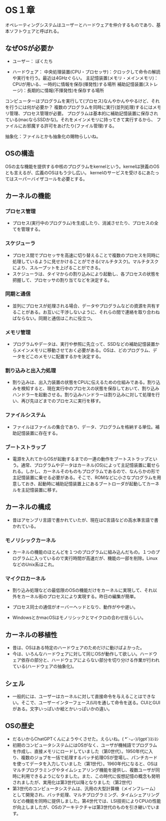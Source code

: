 # OS１章
オペレーティングシステムはユーザーとハードウェアを仲介するものであり、基本ソフトウェアと呼ばれる。

## なぜOSが必要か
- ユーザー：
  ぼくたち

- ハードウェア：
  中央処理装置(CPU・プロセッサ)：クロックして命令の解読や実行を行う。最近は4GHzぐらい。
  主記憶装置(メモリ・メインメモリ)：CPUが用いる、一時的に情報を保存(揮発性)する場所
  補助記憶装置(ストレージ)：長期的に情報(不揮発性)を保存する場所

コンピューターはプログラムを実行して(プロセス)なんやかんややるけど、それを行うには何が必要か？
複数のプログラムを同時に実行(並列処理)するにはメモリ管理、プロセス管理が必要。
プログラムは基本的に補助記憶装置に保存されている(macならSSDかな)。それをメインメモリに持ってきて実行するから、
ファイルにお邪魔する許可をあげたり(ファイル管理)する。

抽象化：ファイルとかも抽象化の賜物らしいね。

## OSの構造
OSの主な機能を提供する中核のプログラムをkernelという。kernelは狭義のOSとも言えるが、広義のOSはもう少し広い。
kernelのサービスを受けるにあたってはスーパーバイザコールを必要とする。

## カーネルの機能
### プロセス管理
- プロセス(実行中のプログラム)を生成したり、消滅させたり、プロセスの全てを管理する。

### スケジューラ
- プロセス間でプロセッサを高速に切り替えることで複数のプロセスを同時に処理しているように見せかけることができる(マルチタスク)。マルチタスクにより、スループットを上げることができる。
- スケジューラは、タイマからの割り込みにより起動し、各プロセスの状態を把握して、プロセッサの割り当てなどを決定する。

### 同期と通信
- 並列にプロセスが処理される場合、データやプログラムなどの資源を共有することがある。お互いに干渉しないように、それらの間で連絡を取り合わねばならない。同期と通信はこれに役立つ。

### メモリ管理
- プログラムやデータは、実行や参照に先立って、SSDなどの補助記憶装置からメインメモリに移動させておく必要がある。OSは、どのプログラム、データをどこのメモリに配置するかを決定する。

### 割り込みと出入力処理
- 割り込みは、出入力装置の状態をCPUに伝えるための仕組みである。割り込みを検知すると、現在実行中のプロセスの状態を保存しておいて、割り込みハンドラーを起動させる。割り込みハンドラーは割り込みに対して処理を行い、再び先ほどまでのプロセスに実行を移す。

### ファイルシステム
- ファイルはファイルの集合であり、データ、プログラムを格納する単位。補助記憶装置に存在する。

### ブートストラップ
- 電源を入れてからOSが起動するまでの一連の動作をブートストラップという。通常、プログラムやデータはカーネル(OS)によって主記憶装置に載せられる。しかし、カーネルそのものもプログラムであるので、なんらかの形で主記憶装置に乗せる必要がある。そこで、ROMなどに小さなプログラムを用意しておき、起動時に補助記憶装置上にあるブートローダが起動してカーネルを主記憶装置に移す。

## カーネルの構成
- 昔はアセンブリ言語で書かれていたが、現在はC言語などの高水準言語で書かれている。

### モノリシックカーネル
- カーネルの機能のほとんどを１つのプログラムに組み込んだもの。１つのプログラムに入っているので実行時間が高速だが、機能の一部を削除。LinuxなどのUnix系はこれ。
### マイクロカーネル
- 割り込み処理などの最低限のOSの機能だけをカーネルに実現して、それ以外をカーネル街のプロセスにより実現する。昨日の編集が簡単。
- プロセス同士の通信がオーバーヘッドとなり、動作がやや遅い。

- WindowsとかmacOSはモノリシックとマイクロの合わせ技らしい。

## カーネルの移植性
- 昔は、OSはある特定のハードウェアのためだけに動けばよかった。
- 今は、いろんなハードウェアに対して同じOSが動作して欲しい。ハードウェア依存の部分と、ハードウェアによらない部分を切り分ける作業が行われている(ハードウェアの抽象化)。

## シェル
- 一般的には、ユーザーはカーネルに対して直接命令を与えることはできない。そこで、ユーザーインターフェース(UI)を通して命令を送る。CUIとGUIがある。文字いっぱいか絵とかいっぱいかの違い。

## OSの歴史
- だるいからChatGPTくんにようやくさせた。えらいね。( *´･ᴗ･)/(gpt`)ﾖｼﾖｼ
- 初期のコンピュータシステムにはOSがなく、ユーザが機械語でプログラムを作成し、直接メモリにロードしていました（第0世代）。1950年代に入り、複数のジョブを一括で処理するバッチ処理OSが登場し、パンチカードを使ってデータを入力していました（第1世代）。1960年代になると、OSはマルチプログラミングやタイムシェアリング機能を提供し、複数ユーザが同時に利用できるようになりました。また、この時代に仮想記憶の概念も発明されましたが、実用化は第3世代以降となりました（第2世代）
- 第3世代のコンピュータシステムは、汎用の大型計算機（メインフレーム）として開発され、バッチ処理、マルチプログラミング、タイムシェアリングなどの機能を同時に提供しました。第4世代では、LSI技術によりCPUの性能が向上しましたが、OSのアーキテクチャは第3世代のものを引き継いでいます。





